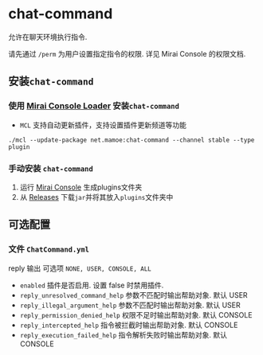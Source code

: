 # chat-command
允许在聊天环境执行指令.

请先通过 `/perm` 为用户设置指定指令的权限. 详见 Mirai Console 的权限文档.


## 安装`chat-command`

### 使用 [Mirai Console Loader](https://github.com/iTXTech/mirai-console-loader) 安装`chat-command`

* `MCL` 支持自动更新插件，支持设置插件更新频道等功能

`./mcl --update-package net.mamoe:chat-command --channel stable --type plugin`

### 手动安装 `chat-command`

1. 运行 [Mirai Console](https://github.com/mamoe/mirai-console) 生成plugins文件夹
1. 从 [Releases](https://github.com/project-mirai/chat-command/releases) 下载`jar`并将其放入`plugins`文件夹中

## 可选配置 

### 文件 `ChatCommand.yml`

reply 输出 可选项 `NONE, USER, CONSOLE, ALL`

* `enabled` 插件是否启用. 设置 false 时禁用插件.
* `reply_unresolved_command_help` 参数不匹配时输出帮助对象. 默认 USER
* `reply_illegal_argument_help` 参数不匹配时输出帮助对象. 默认 USER
* `reply_permission_denied_help` 权限不足时输出帮助对象. 默认 CONSOLE
* `reply_intercepted_help` 指令被拦截时输出帮助对象. 默认 CONSOLE
* `reply_execution_failed_help` 指令解析失败时输出帮助对象. 默认 CONSOLE
